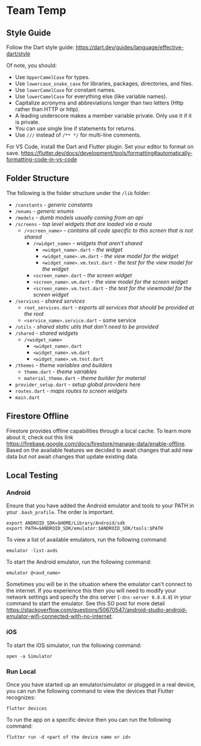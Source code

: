 # Team Temp

## Style Guide

Follow the Dart style guide: https://dart.dev/guides/language/effective-dart/style

Of note, you should:

- Use `UpperCamelCase` for types.
- Use `lowercase_snake_case` for libraries, packages, directories, and files.
- Use `lowerCamelCase` for constant names.
- Use `lowerCamelCase` for everything else (like variable names).
- Capitalize acronyms and abbreviations longer than two letters (Http rather than HTTP or http).
- A leading underscore makes a member variable private. Only use it if it is private.
- You can use single line if statements for returns.
- Use `///` instead of `/** */` for multi-line comments.

For VS Code, install the Dart and Flutter plugin. Set your editor to format on save. https://flutter.dev/docs/development/tools/formatting#automatically-formatting-code-in-vs-code

## Folder Structure

The following is the folder structure under the `/lib` folder:

- `/constants` - _generic constants_
- `/enums` - _generic enums_
- `/models` - _dumb models usually coming from an api_
- `/screens` - _top level widgets that are loaded via a route_
  - `/<screen_name>` - _contains all code specific to this screen that is not shared_
    - `/<widget_name>` - _widgets that aren't shared_
      - `<widget_name>.dart` - _the widget_
      - `<widget_name>.vm.dart` - _the view model for the widget_
      - `<widget_name>.vm.test.dart` - _the test for the view model for the widget_
    - `<screen_name>.dart` - _the screen widget_
    - `<screen_name>.vm.dart` - _the view model for the screen widget_
    - `<screen_name>.vm.test.dart` - _the test for the viewmodel for the screen widget_
- `/services` - _shared services_
  - `root_services.dart` - _exports all services that should be provided at the root_
  - `<service_name>.service.dart` - some service
- `/utils` - _shared static utils that don't need to be provided_
- `/shared` - _shared widgets_
  - `/<widget_name>`
    - `<widget_name>.dart`
    - `<widget_name>.vm.dart`
    - `<widget_name>.vm.test.dart`
- `/themes` - _theme variables and builders_
  - `theme.dart` - _theme variables_
  - `material_theme.dart` - _theme builder for material_
- `provider_setup.dart` - _setup global providers here_
- `routes.dart` - _maps routes to screen widgets_
- `main.dart`

## Firestore Offline

Firestore provides offline capabilities through a local cache. To learn more about it, check out this link https://firebase.google.com/docs/firestore/manage-data/enable-offline. Based on the available features we decided to await changes that add new data but not await changes that update existing data.

## Local Testing

### Android

Ensure that you have added the Android emulator and tools to your PATH in your `.bash_profile`. The order is important.

```
export ANDROID_SDK=$HOME/Library/Android/sdk
export PATH=$ANDROID_SDK/emulator:$ANDROID_SDK/tools:$PATH
```

To view a list of available emulators, run the following command:

```
emulator -list-avds
```

To start the Android emulator, run the following command:

```
emulator @<avd_name>
```

Sometimes you will be in the situation where the emulator can't connect to the internet. If you experience this then you will need to modify your network settings and specify the dns server (`-dns-server 8.8.8.8`) in your command to start the emulator. See this SO post for more detail https://stackoverflow.com/questions/50670547/android-studio-android-emulator-wifi-connected-with-no-internet.

### iOS

To start the iOS simulator, run the following command:

```
open -a Simulator
```

### Run Local

Once you have started up an emulator/simulator or plugged in a real device, you can run the following command to view the devices that Flutter recognizes:

```
flutter devices
```

To run the app on a specific device then you can run the following command:

```
flutter run -d <part of the device name or id>
```
